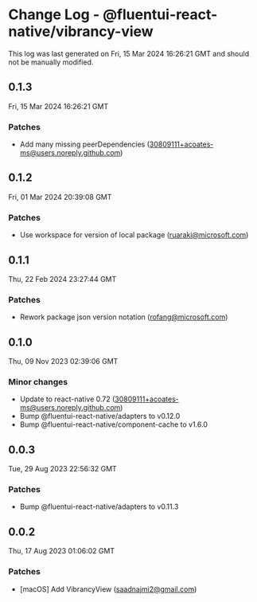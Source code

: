 # Change Log - @fluentui-react-native/vibrancy-view

This log was last generated on Fri, 15 Mar 2024 16:26:21 GMT and should not be manually modified.

<!-- Start content -->

## 0.1.3

Fri, 15 Mar 2024 16:26:21 GMT

### Patches

- Add many missing peerDependencies (30809111+acoates-ms@users.noreply.github.com)

## 0.1.2

Fri, 01 Mar 2024 20:39:08 GMT

### Patches

- Use workspace for version of local package (ruaraki@microsoft.com)

## 0.1.1

Thu, 22 Feb 2024 23:27:44 GMT

### Patches

- Rework package json version notation (rofang@microsoft.com)

## 0.1.0

Thu, 09 Nov 2023 02:39:06 GMT

### Minor changes

- Update to react-native 0.72 (30809111+acoates-ms@users.noreply.github.com)
- Bump @fluentui-react-native/adapters to v0.12.0
- Bump @fluentui-react-native/component-cache to v1.6.0

## 0.0.3

Tue, 29 Aug 2023 22:56:32 GMT

### Patches

- Bump @fluentui-react-native/adapters to v0.11.3

## 0.0.2

Thu, 17 Aug 2023 01:06:02 GMT

### Patches

- [macOS] Add VibrancyView (saadnajmi2@gmail.com)
